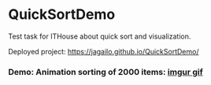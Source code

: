 # QuickSortDemo
Test task for ITHouse about quick sort and visualization.

Deployed project: https://jagailo.github.io/QuickSortDemo/

### Demo: Animation sorting of 2000 items: [imgur gif](https://i.imgur.com/ZDKAnem.gif)
